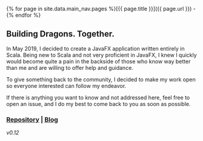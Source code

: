 {% for page in site.data.main_nav.pages %}[{{ page.title }}]({{ page.url }}) - {% endfor %}

## Building Dragons. Together.

In May 2019, I decided to create a JavaFX application written entirely
in Scala. Being new to Scala and not very proficient in JavaFX, I knew
I quickly would become quite a pain in the backside of those who know way
better than me and are willing to offer help and guidance. 

To give something back to the community, I decided to make my work open so
everyone interested can follow my endeavor.

If there is anything you want to know and not addressed here, feel free to
open an issue, and I do my best to come back to you as soon as possible.

### [Repository](https://github.com/buildingdragons/dragon) | [Blog](blog.html)

*v0.12*